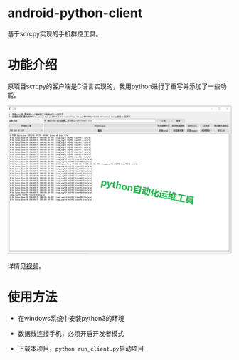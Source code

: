 

# android-python-client

基于scrcpy实现的手机群控工具。

# 功能介绍

原项目scrcpy的客户端是C语言实现的，我用python进行了重写并添加了一些功能。

![image](https://github.com/primejava/auto/blob/main/image/image.png)

详情见[视频](https://www.bilibili.com/video/BV19V411y7se/)。

# 使用方法

- 在windows系统中安装python3的环境

- 数据线连接手机，必须开启开发者模式

- 下载本项目，`python run_client.py`启动项目

  

  



